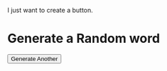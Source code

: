 I just want to create a button.
<h1>Generate a Random word</h1>
<body>
<div id="random-name"></div>
<button id="generate">Generate Another</button>
<script src="test.js"></script>
</body>
